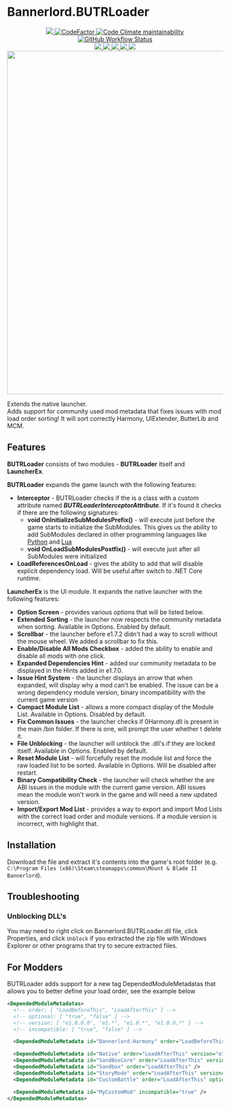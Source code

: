 # Bannerlord.BUTRLoader
<p align="center">
  <a href="https://github.com/BUTR/Bannerlord.BUTRLoader" alt="Lines Of Code">
    <img src="https://tokei.rs/b1/github/BUTR/Bannerlord.BUTRLoader?category=code" />
  </a>
  <a href="https://www.codefactor.io/repository/github/butr/bannerlord.butrloader">
    <img src="https://www.codefactor.io/repository/github/butr/bannerlord.butrloader/badge" alt="CodeFactor" />
  </a>
  <a href="https://codeclimate.com/github/BUTR/Bannerlord.BUTRLoader/maintainability">
    <img alt="Code Climate maintainability" src="https://img.shields.io/codeclimate/maintainability-percentage/BUTR/Bannerlord.BUTRLoader">
  </a>
  </br>
  <a href="https://github.com/BUTR/Bannerlord.BUTRLoader/actions/workflows/test.yml?query=branch%3Amaster">
    <img alt="GitHub Workflow Status" src="https://img.shields.io/github/actions/workflow/status/BUTR/Bannerlord.BUTRLoader/test.yml?branch=master&label=Game%20Stable%20and%20Beta">
  </a>
  </br>
  <a href="https://www.nexusmods.com/mountandblade2bannerlord/mods/2513" alt="NexusMods BUTRLoader">
    <img src="https://img.shields.io/badge/NexusMods-BUTRLoader-yellow.svg" />
  </a>
  <a href="https://www.nexusmods.com/mountandblade2bannerlord/mods/2513" alt="NexusMods BUTRLoader">
    <img src="https://img.shields.io/endpoint?url=https%3A%2F%2Fnexusmods-version-pzk4e0ejol6j.runkit.sh%3FgameId%3Dmountandblade2bannerlord%26modId%3D2513" />
  </a>
  <a href="https://www.nexusmods.com/mountandblade2bannerlord/mods/2513" alt="NexusMods BUTRLoader">
    <img src="https://img.shields.io/endpoint?url=https%3A%2F%2Fnexusmods-downloads-ayuqql60xfxb.runkit.sh%2F%3Ftype%3Dunique%26gameId%3D3174%26modId%3D2513" />
  </a>
  <a href="https://www.nexusmods.com/mountandblade2bannerlord/mods/2513" alt="NexusMods BUTRLoader">
    <img src="https://img.shields.io/endpoint?url=https%3A%2F%2Fnexusmods-downloads-ayuqql60xfxb.runkit.sh%2F%3Ftype%3Dtotal%26gameId%3D3174%26modId%3D2513" />
  </a>
  <a href="https://www.nexusmods.com/mountandblade2bannerlord/mods/2513" alt="NexusMods BUTRLoader">
    <img src="https://img.shields.io/endpoint?url=https%3A%2F%2Fnexusmods-downloads-ayuqql60xfxb.runkit.sh%2F%3Ftype%3Dviews%26gameId%3D3174%26modId%3D2513" />
  </a>
  </br>
  <img src="https://staticdelivery.nexusmods.com/mods/3174/images/2513/2513-1612129311-35018174.png" width="800">
</p>

Extends the native launcher.  
Adds support for community used mod metadata that fixes issues with mod load order sorting! It will sort correctly Harmony, UIExtender, ButterLib and MCM. 

## Features
**BUTRLoader** consists of two modules - **BUTRLoader** itself and **LauncherEx**.

**BUTRLoader** expands the game launch with the following features:

* **Interceptor** - BUTRLoader checks if the is a class with a custom attribute named ***BUTRLoaderInterceptorAttribute***. If it's found it checks if there are the following signatures:
  *  **void OnInitializeSubModulesPrefix()** - will execute just before the game starts to initialize the SubModules. This gives us the ability to add SubModules declared in other programming languages like [Python](https://github.com/BUTR/Bannerlord.Python)﻿ and [Lua](https://github.com/BUTR/Bannerlord.Lua)﻿
  * **void OnLoadSubModulesPostfix()** - will execute just after all SubModules were initialized
* **LoadReferencesOnLoad** - gives the ability to add <Tag key="LoadReferencesOnLoad" value="false" /> that will disable explicit dependency load. Will be useful after switch to .NET Core runtime.


**LauncherEx** is the UI module. It expands the native launcher with the following features:

* **Option Screen** - provides various options that will be listed below.
* **Extended Sorting** - the launcher now respects the community metadata when sorting. Available in Options. Enabled by default.
* **Scrollbar** - the launcher before e1.7.2 didn't had a way to scroll without the mouse wheel. We added a scrollbar to fix this.
* **Enable/Disable All Mods Checkbox** - added the ability to enable and disable all mods with one click.
* **Expanded Dependencies Hint** - added our community metadata to be displayed in the Hints added in e1.7.0.
* **Issue Hint System** - the launcher displays an arrow that when expanded, will display why a mod can't be enabled. The issue can be a wrong dependency module version, binary incompatibility with the current game version
* **Compact Module List** - allows a more compact display of the Module List. Available in Options. Disabled by default.
* **Fix Common Issues** - the launcher checks if 0Harmony.dll is present in the main /bin folder. If there is one, will prompt the user whether t delete it.
* **File Unblocking** - the launcher will unblock the .dll's if they are locked itself. Available in Options. Enabled by default.
* **Reset Module List** - will forcefully reset the module list and force the raw loaded list to be sorted. Available in Options. Will be disabled after restart.
* **Binary Compatibility Check** - the launcher will check whether the are ABI issues in the module with the current game version. ABI issues mean the module won't work in the game and will need a new updated version.
* **Import/Export Mod List** - provides a way to export and import Mod Lists with the correct load order and module versions. If a module version is incorrect, with highlight that.


## Installation
Download the file and extract it's contents into the game's root folder (e.g. `C:\Program Files (x86)\Steam\steamapps\common\Mount & Blade II Bannerlord`).

## Troubleshooting
### Unblocking DLL's
You may need to right click on Bannerlord.BUTRLoader.dll  file, click Properties, and click `Unblock` if you extracted the zip file with Windows Explorer or other programs that try to secure extracted files.

## For Modders
BUTRLoader adds support for a new tag DependedModuleMetadatas that allows you to better define your load order, see the example below
```xml
<DependedModuleMetadatas>
  <!-- order: [ "LoadBeforeThis", "LoadAfterThis" ] -->
  <!-- optional: [ "true", "false" ] -->
  <!-- version: [ "e1.0.0.0", "e1.*", "e1.0.*", "e1.0.0.*" ] -->
  <!-- incompatible: [ "true", "false" ] -->

  <DependedModuleMetadata id="Bannerlord.Harmony" order="LoadBeforeThis" />

  <DependedModuleMetadata id="Native" order="LoadAfterThis" version="e1.4.3.*" />
  <DependedModuleMetadata id="SandBoxCore" order="LoadAfterThis" version="e1.5.*" />
  <DependedModuleMetadata id="Sandbox" order="LoadAfterThis" />
  <DependedModuleMetadata id="StoryMode" order="LoadAfterThis" version="e1.*" optional="true" />
  <DependedModuleMetadata id="CustomBattle" order="LoadAfterThis" optional="true" />

  <DependedModuleMetadata id="MyCustomMod" incompatible="true" />
</DependedModuleMetadatas>
```
